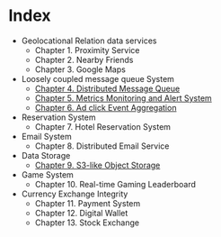 # Index

- Geolocational Relation data services
  - Chapter 1. Proximity Service
  - Chapter 2. Nearby Friends
  - Chapter 3. Google Maps
- Loosely coupled message queue System
  - [Chapter 4. Distributed Message Queue](4.distributed-message-queue.md)
  - [Chapter 5. Metrics Monitoring and Alert System](5.metrics-monitoring-and-alerting-system.md)
  - [Chapter 6. Ad click Event Aggregation](6.ad-click-event-aggregation.md)
- Reservation System
  - Chapter 7. Hotel Reservation System
- Email System
  - Chapter 8. Distributed Email Service
- Data Storage
  - [Chapter 9. S3-like Object Storage](9.S3-like-object-storage.md)
- Game System
  - Chapter 10. Real-time Gaming Leaderboard
- Currency Exchange Integrity
  - Chapter 11. Payment System
  - Chapter 12. Digital Wallet
  - Chapter 13. Stock Exchange

